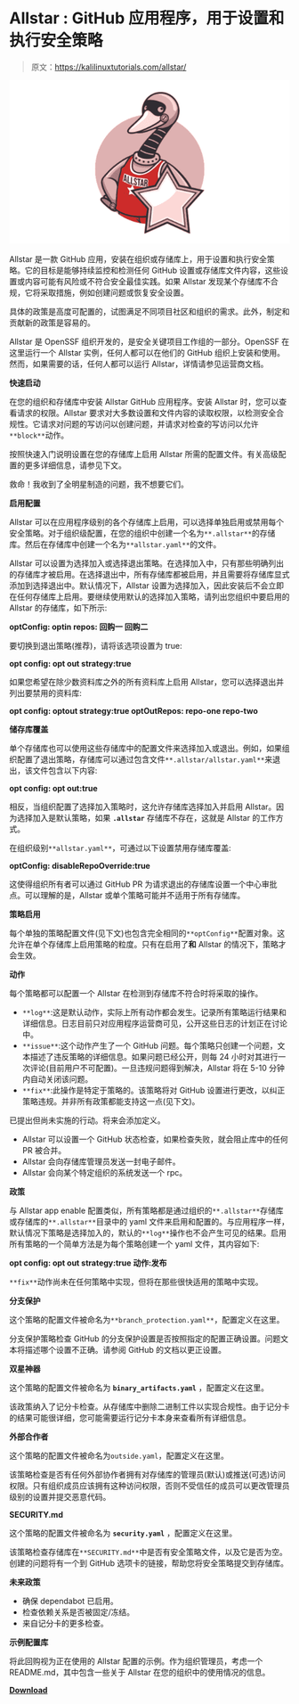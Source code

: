 # Allstar : GitHub 应用程序，用于设置和执行安全策略

> 原文：<https://kalilinuxtutorials.com/allstar/>

[![PayloadsAllTheThings : A List Of Useful Payloads & Bypass](img//8b710e427825335c52359c7ad64c8ca1.png "PayloadsAllTheThings : A List Of Useful Payloads & Bypass")](https://1.bp.blogspot.com/-5jufYWTStXU/YSTNKYcZlNI/AAAAAAAAKjI/eQUHKtOSLqEvBXvMz6q0ClnAZcJlFxMigCLcBGAsYHQ/s651/allstar-github-app%2B%25281%2529.png)

Allstar 是一款 GitHub 应用，安装在组织或存储库上，用于设置和执行安全策略。它的目标是能够持续监控和检测任何 GitHub 设置或存储库文件内容，这些设置或内容可能有风险或不符合安全最佳实践。如果 Allstar 发现某个存储库不合规，它将采取措施，例如创建问题或恢复安全设置。

具体的政策是高度可配置的，试图满足不同项目社区和组织的需求。此外，制定和贡献新的政策是容易的。

Allstar 是 OpenSSF 组织开发的，是安全关键项目工作组的一部分。OpenSSF 在这里运行一个 Allstar 实例，任何人都可以在他们的 GitHub 组织上安装和使用。然而，如果需要的话，任何人都可以运行 Allstar，详情请参见运营商文档。

**快速启动**

在您的组织和存储库中安装 Allstar GitHub 应用程序。安装 Allstar 时，您可以查看请求的权限。Allstar 要求对大多数设置和文件内容的读取权限，以检测安全合规性。它请求对问题的写访问以创建问题，并请求对检查的写访问以允许`**block**`动作。

按照快速入门说明设置在您的存储库上启用 Allstar 所需的配置文件。有关高级配置的更多详细信息，请参见下文。

救命！我收到了全明星制造的问题，我不想要它们。

**启用配置**

Allstar 可以在应用程序级别的各个存储库上启用，可以选择单独启用或禁用每个安全策略。对于组织级配置，在您的组织中创建一个名为`**.allstar**`的存储库。然后在存储库中创建一个名为`**allstar.yaml**`的文件。

Allstar 可以设置为选择加入或选择退出策略。在选择加入中，只有那些明确列出的存储库才被启用。在选择退出中，所有存储库都被启用，并且需要将存储库显式添加到选择退出中。默认情况下，Allstar 设置为选择加入，因此安装后不会立即在任何存储库上启用。要继续使用默认的选择加入策略，请列出您组织中要启用的 Allstar 的存储库，如下所示:

**optConfig:
optin repos:
回购一
回购二**

要切换到退出策略(推荐)，请将该选项设置为 true:

**opt config:
opt out strategy:true**

如果您希望在除少数资料库之外的所有资料库上启用 Allstar，您可以选择退出并列出要禁用的资料库:

**opt config:
optout strategy:true
optOutRepos:
repo-one
repo-two**

**储存库覆盖**

单个存储库也可以使用这些存储库中的配置文件来选择加入或退出。例如，如果组织配置了退出策略，存储库可以通过包含文件`**.allstar/allstar.yaml**`来退出，该文件包含以下内容:

**opt config:
opt out:true**

相反，当组织配置了选择加入策略时，这允许存储库选择加入并启用 Allstar。因为选择加入是默认策略，如果 **`.allstar`** 存储库不存在，这就是 Allstar 的工作方式。

在组织级别`**allstar.yaml**`，可通过以下设置禁用存储库覆盖:

**optConfig:
disableRepoOverride:true**

这使得组织所有者可以通过 GitHub PR 为请求退出的存储库设置一个中心审批点。可以理解的是，Allstar 或单个策略可能并不适用于所有存储库。

**策略启用**

每个单独的策略配置文件(见下文)也包含完全相同的`**optConfig**`配置对象。这允许在单个存储库上启用策略的粒度。只有在启用了**和** Allstar 的情况下，策略才会生效。

**动作**

每个策略都可以配置一个 Allstar 在检测到存储库不符合时将采取的操作。

*   `**log**`:这是默认动作，实际上所有动作都会发生。记录所有策略运行结果和详细信息。日志目前只对应用程序运营商可见，公开这些日志的计划正在讨论中。
*   `**issue**`:这个动作产生了一个 GitHub 问题。每个策略只创建一个问题，文本描述了违反策略的详细信息。如果问题已经公开，则每 24 小时对其进行一次评论(目前用户不可配置)。一旦违规问题得到解决，Allstar 将在 5-10 分钟内自动关闭该问题。
*   `**fix**`:此操作是特定于策略的。该策略将对 GitHub 设置进行更改，以纠正策略违规。并非所有政策都能支持这一点(见下文)。

已提出但尚未实施的行动。将来会添加定义。

*   Allstar 可以设置一个 GitHub 状态检查，如果检查失败，就会阻止库中的任何 PR 被合并。
*   Allstar 会向存储库管理员发送一封电子邮件。
*   Allstar 会向某个特定组织的系统发送一个 rpc。

**政策**

与 Allstar app enable 配置类似，所有策略都是通过组织的`**.allstar**`存储库或存储库的`**.allstar**`目录中的 yaml 文件来启用和配置的。与应用程序一样，默认情况下策略是选择加入的，默认的`**log**`操作也不会产生可见的结果。启用所有策略的一个简单方法是为每个策略创建一个 yaml 文件，其内容如下:

**opt config:
opt out strategy:true
动作:发布**

`**fix**`动作尚未在任何策略中实现，但将在那些很快适用的策略中实现。

**分支保护**

这个策略的配置文件被命名为`**branch_protection.yaml**`，配置定义在这里。

分支保护策略检查 GitHub 的分支保护设置是否按照指定的配置正确设置。问题文本将描述哪个设置不正确。请参阅 GitHub 的文档以更正设置。

**双星神器**

这个策略的配置文件被命名为 **`binary_artifacts.yaml`** ，配置定义在这里。

该政策纳入了记分卡检查。从存储库中删除二进制工件以实现合规性。由于记分卡的结果可能很详细，您可能需要运行记分卡本身来查看所有详细信息。

**外部合作者**

这个策略的配置文件被命名为`outside.yaml`，配置定义在这里。

该策略检查是否有任何外部协作者拥有对存储库的管理员(默认)或推送(可选)访问权限。只有组织成员应该拥有这种访问权限，否则不受信任的成员可以更改管理员级别的设置并提交恶意代码。

**SECURITY.md**

这个策略的配置文件被命名为 **`security.yaml`** ，配置定义在这里。

该策略检查存储库在`**SECURITY.md**`中是否有安全策略文件，以及它是否为空。创建的问题将有一个到 GitHub 选项卡的链接，帮助您将安全策略提交到存储库。

**未来政策**

*   确保 dependabot 已启用。
*   检查依赖关系是否被固定/冻结。
*   来自记分卡的更多检查。

**示例配置库**

将此回购视为正在使用的 Allstar 配置的示例。作为组织管理员，考虑一个 README.md，其中包含一些关于 Allstar 在您的组织中的使用情况的信息。

[**Download**](https://github.com/ossf/allstar)